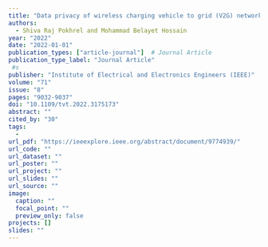 ```yaml
---
title: "Data privacy of wireless charging vehicle to grid (V2G) networks with federated learning"
authors:
  - Shiva Raj Pokhrel and Mohammad Belayet Hossain
year: "2022"
date: "2022-01-01"
publication_types: ["article-journal"]  # Journal Article
publication_type_label: "Journal Article"
 #s
publisher: "Institute of Electrical and Electronics Engineers (IEEE)"
volume: "71"
issue: "8"
pages: "9032-9037"
doi: "10.1109/tvt.2022.3175173"
abstract: ""
cited_by: "30"
tags:
  - 
url_pdf: "https://ieeexplore.ieee.org/abstract/document/9774939/"
url_code: ""
url_dataset: ""
url_poster: ""
url_project: ""
url_slides: ""
url_source: ""
image:
  caption: ""
  focal_point: ""
  preview_only: false
projects: []
slides: ""
---
```

